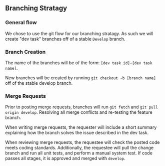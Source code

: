 ## Branching Stratagy

### General flow

We chose to use the git flow for our branching stratagy. As such we will create "dev task" branches off of a stable `Develop` branch.

### Branch Creation

The name of the branches will be of the form: `[dev task id]-[dev task name]`.

New branches will be created by running `git checkout -b [branch name]` off of the stable develop branch.  

### Merge Requests

Prior to posting merge requests, branches will run `git fetch` and `git pull origin develop`. Resolving all merge conflicts and re-testing the feature branch.

When writing merge requests, the requester will include a short summary explaining how the branch solves the issue described in the dev task.

When reviewing merge requests, the requestee will check the posted code meets coding standards. Additionally, the requestee will pull the change branch and run all unit tests, and perform a manual system test. If code passes all stages, it is approved and merged with `develop`.